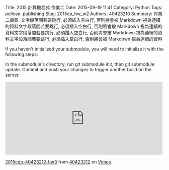 Title: 2015 計算機程式 作業二
Date: 2015-09-19 11:41
Category: Python
Tags: pelican, publishing
Slug: 2015cp_hw_w2
Authors: 40423210
Summary: 作業二摘要, 文字段落間若要跳行, 必須插入空白行, 否則將會被 Markdown 視為連續的資料文字段落間若要跳行, 必須插入空白行, 否則將會被 Markdown 視為連續的資料文字段落間若要跳行, 必須插入空白行, 否則將會被 Markdown 視為連續的資料文字段落間若要跳行, 必須插入空白行, 否則將會被 Markdown 視為連續的資料

If you haven't initialized your submodule, you will need to initialize it with the following steps:

In the submodule's directory, run git submodule init, then git submodule update.
Commit and push your changes to trigger another build on the server.


<iframe src="https://player.vimeo.com/video/144878928" width="500" height="231" frameborder="0" webkitallowfullscreen mozallowfullscreen allowfullscreen></iframe> <p><a href="https://vimeo.com/144878928">2015cpb-40423212-hw3</a> from <a href="https://vimeo.com/user45523667">40423212</a> on <a href="https://vimeo.com">Vimeo</a>.</p>
